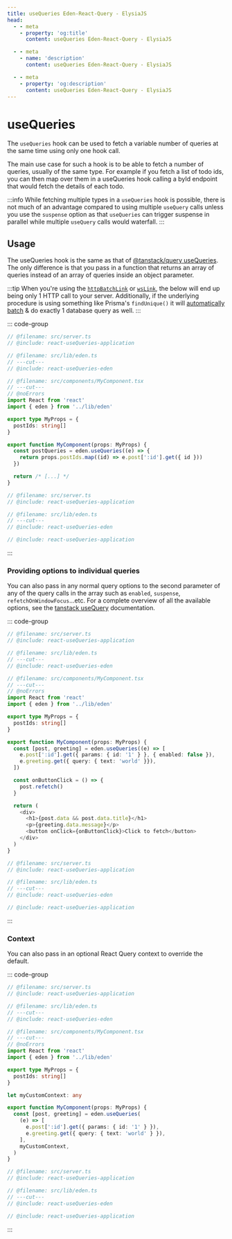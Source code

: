 ```yaml
---
title: useQueries Eden-React-Query - ElysiaJS
head:
  - - meta
    - property: 'og:title'
      content: useQueries Eden-React-Query - ElysiaJS

  - - meta
    - name: 'description'
      content: useQueries Eden-React-Query - ElysiaJS

  - - meta
    - property: 'og:description'
      content: useQueries Eden-React-Query - ElysiaJS
---
```


# useQueries

The `useQueries` hook can be used to fetch a variable number of queries at the same time using only one hook call.

The main use case for such a hook is to be able to fetch a number of queries,
usually of the same type. For example if you fetch a list of todo ids, you can then map over them in a useQueries hook calling a byId endpoint that would fetch the details of each todo.

:::info
While fetching multiple types in a `useQueries` hook is possible,
there is not much of an advantage compared to using multiple `useQuery` calls
unless you use the `suspense` option as that `useQueries` can trigger suspense in parallel
while multiple `useQuery` calls would waterfall.
:::

## Usage

The useQueries hook is the same as that of
[@tanstack/query useQueries](https://tanstack.com/query/v5/docs/framework/react/reference/useQueries).
The only difference is that you pass in a function that returns an array of queries instead of an array of queries inside an object parameter.

:::tip
When you're using the [`httpBatchLink`](/docs/client/links/httpBatchLink) or [`wsLink`](/docs/client/links/wsLink),
the below will end up being only 1 HTTP call to your server.
Additionally, if the underlying procedure is using something like Prisma's `findUnique()` it will
[automatically batch](https://www.prisma.io/docs/guides/performance-and-optimization/query-optimization-performance#solving-n1-in-graphql-with-findunique-and-prismas-dataloader)
& do exactly 1 database query as well.
:::

<template>

```typescript twoslash include react-useQueries-application
import { Elysia, t } from 'elysia'
import { batchPlugin } from '@ap0nia/eden-react-query'

export const app = new Elysia()
  .use(batchPlugin())
  .get('/post/:id', (context) => {
    return {
      id: context.params.id,
      title: 'Look me up!',
    }
  })
  .get(
    '/greeting',
    (context) => {
      return {
        message: `hello ${context.query?.text ?? 'world'}`,
      }
    },
    {
      query: t.Object({
        text: t.Optional(t.String()),
      }),
    },
  )

export type App = typeof app
```

```typescript twoslash include react-useQueries-eden
// @noErrors
import { createEdenTreatyReactQuery, httpBatchLink } from '@ap0nia/eden-react-query'
import type { App } from '../server'

export const eden = createEdenTreatyReactQuery<App>()

export const client = eden.createClient({
  links: [
    httpBatchLink({
      domain: 'http://localhost:3000',
    }),
  ],
})
```

</template>

::: code-group

```typescript twoslash [src/components/MyComponent.tsx]
// @filename: src/server.ts
// @include: react-useQueries-application

// @filename: src/lib/eden.ts
// ---cut---
// @include: react-useQueries-eden

// @filename: src/components/MyComponent.tsx
// ---cut---
// @noErrors
import React from 'react'
import { eden } from '../lib/eden'

export type MyProps = {
  postIds: string[]
}

export function MyComponent(props: MyProps) {
  const postQueries = eden.useQueries((e) => {
    return props.postIds.map((id) => e.post[':id'].get({ id }))
  })

  return /* [...] */
}
```

```typescript twoslash [src/lib/eden.ts]
// @filename: src/server.ts
// @include: react-useQueries-application

// @filename: src/lib/eden.ts
// ---cut---
// @include: react-useQueries-eden
```

```typescript twoslash [src/server.ts]
// @include: react-useQueries-application
```

:::

### Providing options to individual queries

You can also pass in any normal query options to the second parameter of any of the query calls in the array such as `enabled`, `suspense`, `refetchOnWindowFocus`...etc. For a complete overview of all the available options, see the [tanstack useQuery](https://tanstack.com/query/v5/docs/framework/react/reference/useQuery) documentation.

::: code-group

```typescript twoslash [src/components/MyComponent.tsx]
// @filename: src/server.ts
// @include: react-useQueries-application

// @filename: src/lib/eden.ts
// ---cut---
// @include: react-useQueries-eden

// @filename: src/components/MyComponent.tsx
// ---cut---
// @noErrors
import React from 'react'
import { eden } from '../lib/eden'

export type MyProps = {
  postIds: string[]
}

export function MyComponent(props: MyProps) {
  const [post, greeting] = eden.useQueries((e) => [
    e.post[':id'].get({ params: { id: '1' } }, { enabled: false }),
    e.greeting.get({ query: { text: 'world' }}),
  ])

  const onButtonClick = () => {
    post.refetch()
  }

  return (
    <div>
      <h1>{post.data && post.data.title}</h1>
      <p>{greeting.data.message}</p>
      <button onClick={onButtonClick}>Click to fetch</button>
    </div>
  )
}
```

```typescript twoslash [src/lib/eden.ts]
// @filename: src/server.ts
// @include: react-useQueries-application

// @filename: src/lib/eden.ts
// ---cut---
// @include: react-useQueries-eden
```

```typescript twoslash [src/server.ts]
// @include: react-useQueries-application
```

:::

### Context

You can also pass in an optional React Query context to override the default.

::: code-group

```typescript twoslash [src/components/MyComponent.tsx]
// @filename: src/server.ts
// @include: react-useQueries-application

// @filename: src/lib/eden.ts
// ---cut---
// @include: react-useQueries-eden

// @filename: src/components/MyComponent.tsx
// ---cut---
// @noErrors
import React from 'react'
import { eden } from '../lib/eden'

export type MyProps = {
  postIds: string[]
}

let myCustomContext: any

export function MyComponent(props: MyProps) {
  const [post, greeting] = eden.useQueries(
    (e) => [
      e.post[':id'].get({ params: { id: '1' } }),
      e.greeting.get({ query: { text: 'world' } }),
    ],
    myCustomContext,
  )
}
```

```typescript twoslash [src/lib/eden.ts]
// @filename: src/server.ts
// @include: react-useQueries-application

// @filename: src/lib/eden.ts
// ---cut---
// @include: react-useQueries-eden
```

```typescript twoslash [src/server.ts]
// @include: react-useQueries-application
```

:::
